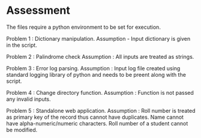 # Assessment
The files require a python environment to be set for execution.

Problem 1 : Dictionary manipulation.
  Assumption - Input dictionary is given in the script.
  
Problem 2 : Palindrome check
  Assumption : All inputs are treated as strings.
  
Problem 3 : Error log parsing.
  Assumption : Input log file created using standard logging library of python and needs to be preent along with the script.
  
Problem 4 : Change directory function.
  Assumption : Function is not passed any invalid inputs.
  
Problem 5 : Standalone web application.
  Assumption : Roll number is treated as primary key of the record thus cannot have duplicates.
               Name cannot have alpha-numeric/numeric characters.
               Roll number of a student cannot be modified.
